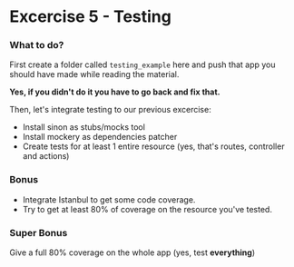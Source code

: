# Excercise 5 - Testing

### What to do?
First create a folder called `testing_example` here and push that app you should have made while reading the material.

__Yes, if you didn't do it you have to go back and fix that.__

Then, let's integrate testing to our previous excercise:
- Install sinon as stubs/mocks tool
- Install mockery as dependencies patcher
- Create tests for at least 1 entire resource (yes, that's routes, controller and actions)

### Bonus
- Integrate Istanbul to get some code coverage.
- Try to get at least 80% of coverage on the resource you've tested.

### Super Bonus
Give a full 80% coverage on the whole app (yes, test __everything__)
